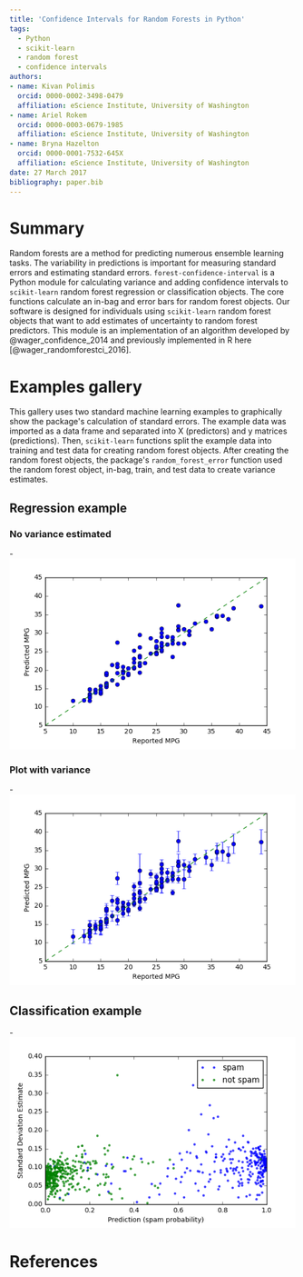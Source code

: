 ```yaml
---
title: 'Confidence Intervals for Random Forests in Python'
tags:
  - Python
  - scikit-learn
  - random forest 
  - confidence intervals
authors:
- name: Kivan Polimis
  orcid: 0000-0002-3498-0479
  affiliation: eScience Institute, University of Washington
- name: Ariel Rokem
  orcid: 0000-0003-0679-1985
  affiliation: eScience Institute, University of Washington
- name: Bryna Hazelton
  orcid: 0000-0001-7532-645X
  affiliation: eScience Institute, University of Washington
date: 27 March 2017
bibliography: paper.bib
---
```


# Summary
Random forests are a method for predicting numerous ensemble learning tasks. The variability in predictions is important for measuring standard errors and estimating standard errors. `forest-confidence-interval` is a Python module for calculating variance and adding confidence intervals to `scikit-learn` random forest regression or classification objects. The core functions calculate an in-bag and error bars for random forest objects. Our software is designed for individuals using `scikit-learn` random  forest objects that want to add estimates of uncertainty to random forest predictors. This module is an implementation of an algorithm developed by @wager_confidence_2014 and previously implemented in R here [@wager_randomforestci_2016].


# Examples gallery

This gallery uses two standard machine learning examples to graphically show the package's calculation of standard errors. The example data was imported as a data frame and separated into X (predictors) and y matrices (predictions). Then, `scikit-learn` functions split the example data  into training and  test data for creating random forest objects. After creating the random forest objects, the package's `random_forest_error` function used the random forest object, in-bag, train, and test data to create variance estimates. 


## Regression example

### No variance estimated
-![plot-mpg-no-variance](plot_mpg_no_variance.png)

### Plot with variance
-![plot-mpg-variance](plot_mpg.png)

## Classification example
-![plot-spam](plot_spam.png)


# References
